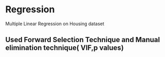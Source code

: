 # Regression
Multiple Linear Regression on Housing dataset
## Used Forward Selection Technique and Manual elimination technique( VIF,p values)

